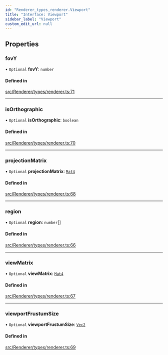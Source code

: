 ```yaml
---
id: "Renderer_types_renderer.Viewport"
title: "Interface: Viewport"
sidebar_label: "Viewport"
custom_edit_url: null
---
```




## Properties

### fovY

• `Optional` **fovY**: `number`

#### Defined in

[src/Renderer/types/renderer.ts:71](https://github.com/ZeaInc/zea-engine/blob/976b47e27/src/Renderer/types/renderer.ts#L71)

___

### isOrthographic

• `Optional` **isOrthographic**: `boolean`

#### Defined in

[src/Renderer/types/renderer.ts:70](https://github.com/ZeaInc/zea-engine/blob/976b47e27/src/Renderer/types/renderer.ts#L70)

___

### projectionMatrix

• `Optional` **projectionMatrix**: [`Mat4`](../../Math/Math_Mat4.Mat4)

#### Defined in

[src/Renderer/types/renderer.ts:68](https://github.com/ZeaInc/zea-engine/blob/976b47e27/src/Renderer/types/renderer.ts#L68)

___

### region

• `Optional` **region**: `number`[]

#### Defined in

[src/Renderer/types/renderer.ts:66](https://github.com/ZeaInc/zea-engine/blob/976b47e27/src/Renderer/types/renderer.ts#L66)

___

### viewMatrix

• `Optional` **viewMatrix**: [`Mat4`](../../Math/Math_Mat4.Mat4)

#### Defined in

[src/Renderer/types/renderer.ts:67](https://github.com/ZeaInc/zea-engine/blob/976b47e27/src/Renderer/types/renderer.ts#L67)

___

### viewportFrustumSize

• `Optional` **viewportFrustumSize**: [`Vec2`](../../Math/Math_Vec2.Vec2)

#### Defined in

[src/Renderer/types/renderer.ts:69](https://github.com/ZeaInc/zea-engine/blob/976b47e27/src/Renderer/types/renderer.ts#L69)


